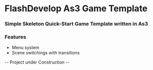 # FlashDevelop As3 Game Template
### Simple Skeleton Quick-Start Game Template written in As3

### Features
* Menu system
* Scene switchings with transitions

-- Project under Construction --
